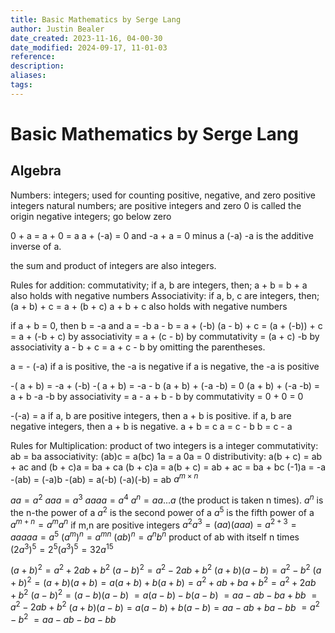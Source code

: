 ```yaml
---
title: Basic Mathematics by Serge Lang
author: Justin Bealer
date_created: 2023-11-16, 04-00-30
date_modified: 2024-09-17, 11-01-03
reference: 
description: 
aliases: 
tags: 
---
```

# Basic Mathematics by Serge Lang

## Algebra

Numbers:
integers; used for counting
  positive, negative, and zero
positive integers
natural numbers; are positive integers and zero
0 is called the origin
negative integers; go below zero

0 + a = a + 0 = a
a + (-a) = 0 and -a + a = 0
  minus a (-a)
  -a is the additive inverse of a.

the sum and product of integers are also integers.

Rules for addition:
commutativity;
  if a, b are integers, then;
    a + b = b + a
  also holds with negative numbers
Associativity:
  if a, b, c are integers, then;
    (a + b) + c = a + (b + c)
      a + b + c
  also holds with negative numbers

if a + b = 0, then b = -a and a = -b
  a - b = a + (-b)
(a - b) + c = (a + (-b)) + c
  = a + (-b + c) by associativity
  = a + (c - b) by commutativity
  = (a + c) -b by associativity
  a - b + c = a + c - b by omitting the parentheses.

a = - (-a)
  if a is positive, the -a is negative
  if a is negative, the -a is positive

-( a + b) = -a + (-b)
-( a + b) = -a - b
  (a + b) + (-a -b) = 0
  (a + b) + (-a -b) = a + b -a -b by associativity
    = a - a + b - b by commutativity
    = 0 + 0
    = 0

-(-a) = a
if a, b are positive integers, then a + b is positive.
if a, b are negative integers, then a + b is negative.
a + b = c
  a = c - b
  b = c - a

Rules for Multiplication:
product of two integers is a integer
commutativity: ab = ba
associativity: (ab)c = a(bc)
1a = a
0a = 0
distributivity: a(b + c) = ab + ac and (b + c)a = ba + ca
  (b + c)a = a(b + c) = ab + ac = ba + bc
(-1)a = -a
-(ab) = (-a)b
-(ab) = a(-b)
(-a)(-b) = ab
$a^{m \times n}$

$aa = a^{2}$
$aaa = a^{3}$
$aaaa = a^{4}$
$a^{n} = aa...a \text{ (the product is taken n times).}$
$a^{n}$ is the n-the power of a
  $a^{2}$ is the second power of a
  $a^{5}$ is the fifth power of a
$a^{m+n} = a^{m}a^{n}$
  if m,n are positive integers
  $a^{2}a^{3} = (aa)(aaa) = a^{2+3} = aaaaa = a^{5}$
$(a^m)^n = a^{mn}$
$(ab)^n = a^nb^n$
  product of ab with itself n times
  $(2a^3)^5 = 2^5(a^3)^5 = 32a^{15}$

$(a + b)^2 = a^2 + 2ab + b^2$
$(a - b)^2 = a^2 - 2ab + b^2$
$(a + b)(a - b) = a^2 - b^2$
$(a + b)^2 = (a + b)(a + b) = a(a + b) + b(a + b) = a^2 + ab + ba + b^2
= a^2 + 2ab + b^2$
$(a - b)^2 = (a - b)(a - b)$
  $= a(a-b) - b(a-b)$
  $= aa-ab -ba+bb$
  $= a^2 -2ab + b^2$
$(a+b)(a-b)=a(a-b)+b(a-b)=aa-ab+ba-bb$
  $=a^2-b^2$
  $= aa-ab -ba-bb$
